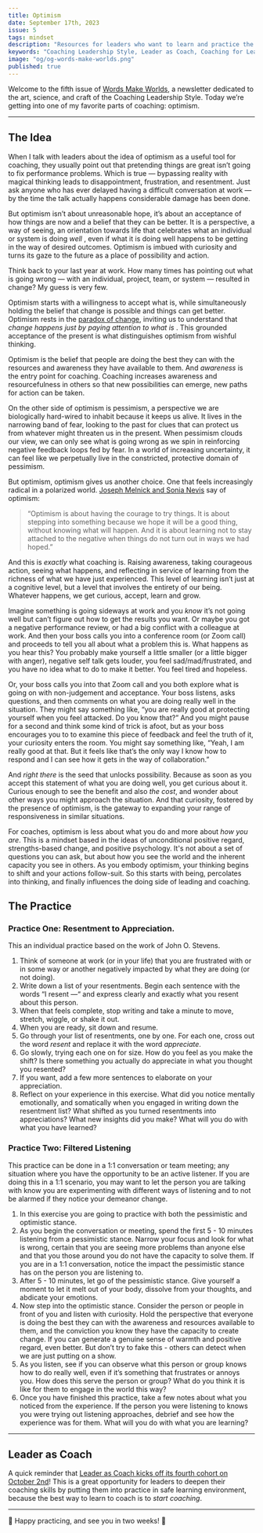 ```yaml
---
title: Optimism
date: September 17th, 2023
issue: 5
tags: mindset
description: "Resources for leaders who want to learn and practice the Coaching Leadership Style"
keywords: "Coaching Leadership Style, Leader as Coach, Coaching for Leaders, Manager as Coach"
image: "og/og-words-make-worlds.png"
published: true
---
```


Welcome to the fifth issue of [Words Make Worlds](https://methodandmatter.com/words-make-worlds), a newsletter dedicated to the art, science, and craft of the Coaching Leadership Style. Today we’re getting into one of my favorite parts of coaching: optimism.

---

## The Idea
When I talk with leaders about the idea of optimism as a useful tool for coaching, they usually point out that pretending things are great isn’t going to fix performance problems. Which is true &mdash; bypassing reality with magical thinking leads to disappointment, frustration, and resentment. Just ask anyone who has ever delayed having a difficult conversation at work &mdash; by the time the talk actually happens considerable damage has been done.

But optimism isn’t about unreasonable hope, it’s about an acceptance of how things are now and a belief that they can be better. It is a perspective, a way of seeing, an orientation towards life that celebrates what an individual or system is doing _well_ ,  even if what it is doing well happens to be getting in the way of desired outcomes. Optimism is imbued with curiosity and turns its gaze to the future as a place of possibility and action.

Think back to your last year at work. How many times has pointing out what is going wrong &mdash; with an individual, project, team, or system &mdash; resulted in change? My guess is very few.

Optimism starts with a willingness to accept what is, while simultaneously holding the belief that change is possible and things can get better. Optimism rests in the [paradox of change](https://medium.com/method-matter/building-a-relationship-with-change-3602cf6e7890), inviting us to understand that _change happens just by paying attention to what is_ . This grounded acceptance of the present is what distinguishes optimism from wishful thinking.

Optimism is the belief that people are doing the best they can with the resources and awareness they have available to them. And _awareness_ is the entry point for coaching. Coaching increases awareness and resourcefulness in others so that new possibilities can emerge, new paths for action can be taken.

On the other side of optimism is pessimism, a perspective we are biologically hard-wired to inhabit because it keeps us alive. It lives in the narrowing band of fear, looking to the past for clues that can protect us from whatever might threaten us in the present. When pessimism clouds our view, we can only see what is going wrong as we spin in reinforcing negative feedback loops fed by fear. In a world of increasing uncertainty, it can feel like we perpetually live in the constricted, protective domain of pessimism.

But optimism, optimism gives us another choice. One that feels increasingly radical in a polarized world. [Joseph Melnick and Sonia Nevis](http://josephmelnickphd.com/wp-content/uploads/2016/Articles/Article_on_Optimism%20with%20Sonia.pdf) say of optimism:

> “Optimism is about having the courage to try things. It is about stepping into something because we hope it will be a good thing, without knowing what will happen. And it is about learning not to stay attached to the negative when things do not turn out in ways we had hoped.”

And this is _exactly_ what coaching is. Raising awareness, taking courageous action, seeing what happens, and reflecting in service of learning from the richness of what we have just experienced. This level of learning isn’t just at a cognitive level, but a level that involves the entirety of our being. Whatever happens, we get curious, accept, learn and grow.

Imagine something is going sideways at work and you _know_ it’s not going well but can’t figure out how to get the results you want. Or maybe you got a negative performance review, or had a big conflict with a colleague at work. And then your boss calls you into a conference room (or Zoom call) and proceeds to tell you all about what a problem this is. What happens as you hear this? You probably make yourself a little smaller (or a little bigger with anger), negative self talk gets louder, you feel sad/mad/frustrated, and you have no idea what to do to make it better. You feel tired and hopeless.

Or, your boss calls you into that Zoom call and you both explore what is going on with non-judgement and acceptance. Your boss listens, asks questions, and then comments on what you are doing really well in the situation. They might say something like, “you are really good at protecting yourself when you feel attacked. Do you know that?” And you might pause for a second and think some kind of trick is afoot, but as your boss encourages you to to examine this piece of feedback and feel the truth of it, your curiosity enters the room. You might say something like, “Yeah, I am really good at that. But it feels like that’s the only way I know how to respond and I can see how it gets in the way of collaboration.”

And _right there_ is the seed that unlocks possibility. Because as soon as you accept this statement of what you are doing well, you get curious about it. Curious enough to see the benefit and also _the cost_, and wonder about other ways you might approach the situation. And that curiosity, fostered by the presence of optimism, is the gateway to expanding your range of responsiveness in similar situations.

For coaches, optimism is less about what you do and more about _how you are_. This is a mindset based in the ideas of unconditional positive regard, strengths-based change, and positive psychology. It's not about a set of questions you can ask, but about how you see the world and the inherent capacity you see in others. As you embody optimism, your thinking begins to shift and your actions follow-suit. So this starts with being, percolates into thinking, and finally influences the doing side of leading and coaching.  


## The Practice

### Practice One: Resentment to Appreciation.
This an individual practice based on the work of John O. Stevens.

1. Think of someone at work (or in your life) that you are frustrated with or in some way or another negatively impacted by what they are doing (or not doing).
2. Write down a list of your resentments. Begin each sentence with the words “I resent &mdash;“ and express clearly and exactly what you resent about this person.
3. When that feels complete, stop writing and take a minute to move, stretch, wiggle, or shake it out.
4. When you are ready, sit down and resume.
5. Go through your list of resentments, one by one. For each one, cross out the word _resent_ and replace it with the word _appreciate_.
6. Go slowly, trying each one on for size. How do you feel as you make the shift? Is there something you actually do appreciate in what you thought you resented?
7. If you want, add a few more sentences to elaborate on your appreciation.
8. Reflect on your experience in this exercise. What did you notice mentally emotionally, and somatically when you engaged in writing down the resentment list? What shifted as you turned resentments into appreciations? What new insights did you make? What will you do with what you have learned?

### Practice Two: Filtered Listening

This practice can be done in a 1:1 conversation or team meeting; any situation where you have the opportunity to be an active listener. If you are doing this in a 1:1 scenario, you may want to let the person you are talking with know you are experimenting with different ways of listening and to not be alarmed if they notice your demeanor change.

1. In this exercise you are going to practice with both the pessimistic and optimistic stance.
2. As you begin the conversation or meeting, spend the first 5 - 10 minutes listening from a pessimistic stance. Narrow your focus and look for what is wrong, certain that you are seeing more problems than anyone else and that you those around you do not have the capacity to solve them. If you are in a 1:1 conversation, notice the impact the pessimistic stance has on the person you are listening to.  
3. After 5 - 10 minutes, let go of the pessimistic stance. Give yourself a moment to let it melt out of your body, dissolve from your thoughts, and abdicate your emotions.
4. Now step into the optimistic stance. Consider the person or people in front of you and listen with curiosity. Hold the perspective that everyone is doing the best they can with the awareness and resources available to them, and the conviction you know they have the capacity to create change. If you can generate a genuine sense of warmth and positive regard, even better. But don’t try to fake this - others can detect when we are just putting on a show.
5. As you listen, see if you can observe what this person or group knows how to do really well, even if it’s something that frustrates or annoys you. How does this serve the person or group? What do you think it is like for them to engage in the world this way?
6. Once you have finished this practice, take a few notes about what you noticed from the experience. If the person you were listening to knows you were trying out listening approaches, debrief and see how the experience was for them. What will you do with what you are learning?

---

## Leader as Coach

A quick reminder that [Leader as Coach kicks off its fourth cohort on October 2nd](https://maven.com/andrea-mignolo/leader-as-coach)! This is a great opportunity for leaders to deepen their coaching skills by putting them into practice in safe learning environment, because the best way to learn to coach is to _start coaching_.

---

🫶 Happy practicing, and see you in two weeks! 🫶
